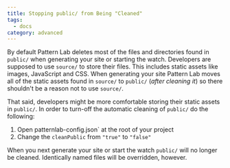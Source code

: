 ```yaml
---
title: Stopping public/ from Being "Cleaned"
tags:
  - docs
category: advanced
---
```


By default Pattern Lab deletes most of the files and directories found in `public/` when generating your site or starting the watch. Developers are supposed to use `source/` to store their files. This includes static assets like images, JavaScript and CSS. When generating your site Pattern Lab moves all of the static assets found in `source/` to `public/` (_after cleaning it_) so there shouldn't be a reason not to use `source/`.

That said, developers might be more comfortable storing their static assets in `public/`. In order to turn-off the automatic cleaning of `public/` do the following:

1. Open patternlab-config.json` at the root of your project
2. Change the `cleanPublic` from `"true"` to `"false"`

When you next generate your site or start the watch `public/` will no longer be cleaned. Identically named files will be overridden, however.


